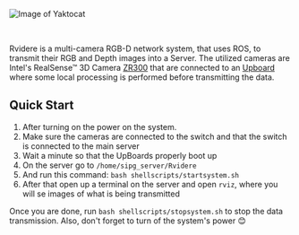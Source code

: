 ![Image of Yaktocat](https://github.com/DonHaul/Rvidere/blob/master/logo.png)

<br>

Rvidere is a multi-camera RGB-D network system, that uses ROS, to transmit their RGB and Depth images into a Server.  The utilized cameras are  Intel's RealSense™ 3D Camera [ZR300](https://click.intel.com/media/ZR300-Product-Datasheet-Public-002.pdf) that are connected to an [Upboard](https://up-board.org/up/specifications/) where some local processing is performed before transmitting the data.


## Quick Start
1. After turning on the power on the system.
2. Make sure the cameras are connected to the switch and that the switch is connected to the main server
3. Wait a minute so that the UpBoards properly boot up
4. On the server go to `/home/sipg_server/Rvidere`
5. And run this command: `bash shellscripts/startsystem.sh`
6. After that open up a terminal on the server and open `rviz`, where you will se images of what is being transmitted

Once you are done, run `bash shellscripts/stopsystem.sh` to stop the data transmission. Also, don't forget to turn of the system's power 😊
